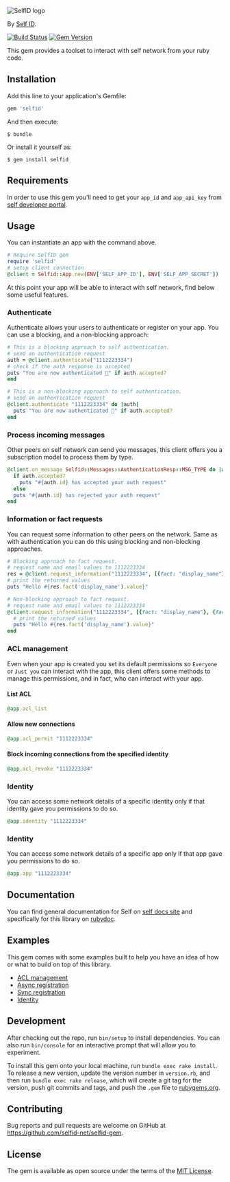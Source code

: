![SelfID logo](https://media-exp1.licdn.com/dms/image/C4E0BAQHiKfIfzq6P0w/company-logo_200_200/0?e=2159024400&v=beta&t=JDd8UXJlMG7AKpLNAP5nDYd75gQZT8E8s98xSc0jRO0)

By [Self ID](https://www.selfid.net/).

[![Build Status](https://api.travis-ci.org/selfid-net/selfid-gem.svg?branch=master)](http://travis-ci.org/selfid-net/selfid-gem)
[![Gem Version](https://badge.fury.io/rb/selfid.svg)](https://badge.fury.io/rb/selfid)

This gem provides a toolset to interact with self network from your ruby code.

## Installation

Add this line to your application's Gemfile:

```ruby
gem 'selfid'
```

And then execute:

    $ bundle

Or install it yourself as:

    $ gem install selfid

## Requirements

In order to use this gem you'll need to get your `app_id` and `app_api_key` from [self developer portal](https://developer.self.net).

## Usage

You can instantiate an app with the command above.
```ruby
# Require SelfID gem
require 'selfid'
# setup client connection
@client = Selfid::App.new(ENV['SELF_APP_ID'], ENV['SELF_APP_SECRET'])
```

At this point your app will be able to interact with self network, find below some useful features.

### Authenticate

Authenticate allows your users to authenticate or register on your app. You can use a blocking, and a non-blocking approach:

```ruby
# This is a blocking approach to self authentication.
# send an authentication request
auth = @client.authenticate("1112223334")
# check if the auth response is accepted
puts "You are now authenticated 🤘" if auth.accepted?
end
```
```ruby
# This is a non-blocking approach to self authentication.
# send an authentication request
@client.authenticate "1112223334" do |auth|
  puts "You are now authenticated 🤘" if auth.accepted?
end
```

### Process incoming messages

Other peers on self network can send you messages, this client offers you a subscription model to process them by type.
```ruby
@client.on_message Selfid::Messages::AuthenticationResp::MSG_TYPE do |auth|
  if auth.accepted?
    puts "#{auth.id} has accepted your auth request"
  else
  puts "#{auth.id} has rejected your auth request"
end
```

### Information or fact requests

You can request some information to other peers on the network. Same as with authentication you can do this using blocking and non-blocking approaches.
```ruby
# Blocking approach to fact request.
# request name and email values to 1112223334
res = @client.request_information("1112223334", [{fact: "display_name"}, {fact: "email_address"}])
# print the returned values
puts "Hello #{res.fact('display_name').value}"
```
```ruby
# Non-blocking approach to fact request.
# request name and email values to 1112223334
@client.request_information("1112223334", [{fact: "display_name"}, {fact: "email_address"}]) do |res|
  # print the returned values
  puts "Hello #{res.fact('display_name').value}"
end
```

### ACL management

Even when your app is created you set its default permissions so `Everyone` or `Just you` can interact with the app, this client offers some methods to manage this permissions, and in fact, who can interact with your app.

#### List ACL
```ruby
@app.acl_list
```
#### Allow new connections
```ruby
@app.acl_permit "1112223334"
```
#### Block incoming connections from the specified identity
```ruby
@app.acl_revoke "1112223334"
```

### Identity
You can access some network details of a specific identity only if that identity gave you permissions to do so.
```ruby
@app.identity "1112223334"
```

### Identity
You can access some network details of a specific app only if that app gave you permissions to do so.
```ruby
@app.app "1112223334"
```

## Documentation

You can find general documentation for Self on [self docs site](https://docs.selfid.net/) and specifically for this library on [rubydoc](https://www.rubydoc.info/gems/selfid/).

## Examples

This gem comes with some examples built to help you have an idea of how or what to build on top of this library.
- [ACL management](examples/acl.rb)
- [Async registration](examples/async_registration.rb)
- [Sync registration](examples/sync_registration.rb)
- [Identity](examples/identity.rb)

## Development

After checking out the repo, run `bin/setup` to install dependencies. You can also run `bin/console` for an interactive prompt that will allow you to experiment.

To install this gem onto your local machine, run `bundle exec rake install`. To release a new version, update the version number in `version.rb`, and then run `bundle exec rake release`, which will create a git tag for the version, push git commits and tags, and push the `.gem` file to [rubygems.org](https://rubygems.org).

## Contributing

Bug reports and pull requests are welcome on GitHub at https://github.com/selfid-net/selfid-gem.


## License

The gem is available as open source under the terms of the [MIT License](LICENSE).
